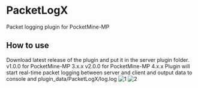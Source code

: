 # PacketLogX
Packet logging plugin for PocketMine-MP<br>
## How to use<br>
Download latest release of the plugin and put it in the server plugin folder.<br>
v1.0.0 for PocketMine-MP 3.x.x
v2.0.0 for PocketMine-MP 4.x.x
Plugin will start real-time packet logging between server and client and output data to console and plugin_data/PacketLogX/log.log
![1](http://cobwebsmp.com/img/Screenshot(2567).png)
![2](http://cobwebsmp.com/img/Screenshot(2571).png)
